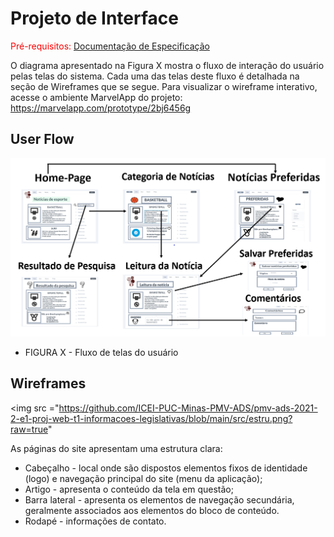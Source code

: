 
# Projeto de Interface

<span style="color:red">Pré-requisitos: <a href="2-Especificação do Projeto.md"> Documentação de Especificação</a></span>

O diagrama apresentado na Figura X mostra o fluxo de interação do usuário pelas telas do sistema. Cada uma das telas deste fluxo é detalhada na seção de Wireframes que se segue. Para visualizar o wireframe interativo, acesse o ambiente MarvelApp do projeto: https://marvelapp.com/prototype/2bj6456g

## User Flow

 <img src = "https://github.com/ICEI-PUC-Minas-PMV-ADS/pmv-ads-2021-2-e1-proj-web-t1-informacoes-legislativas/blob/main/src/user%20flow.png?raw=true">
 
 - FIGURA X - Fluxo de telas do usuário 



## Wireframes

 <img src ="https://github.com/ICEI-PUC-Minas-PMV-ADS/pmv-ads-2021-2-e1-proj-web-t1-informacoes-legislativas/blob/main/src/estru.png?raw=true"


  As páginas  do site apresentam uma estrutura clara:
-	Cabeçalho - local onde são dispostos elementos fixos de identidade (logo) e navegação principal do site (menu da aplicação);
-	Artigo - apresenta o conteúdo da tela em questão;
-	Barra lateral - apresenta os elementos de navegação secundária, geralmente associados aos elementos do bloco de conteúdo.
-	Rodapé - informações de contato.
